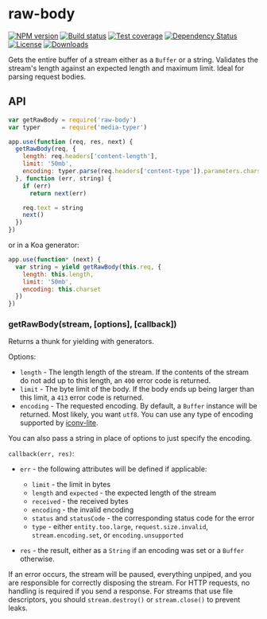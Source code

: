 # raw-body

[![NPM version][npm-image]][npm-url]
[![Build status][travis-image]][travis-url]
[![Test coverage][coveralls-image]][coveralls-url]
[![Dependency Status][david-image]][david-url]
[![License][license-image]][license-url]
[![Downloads][downloads-image]][downloads-url]

Gets the entire buffer of a stream either as a `Buffer` or a string.
Validates the stream's length against an expected length and maximum limit.
Ideal for parsing request bodies.

## API

```js
var getRawBody = require('raw-body')
var typer      = require('media-typer')

app.use(function (req, res, next) {
  getRawBody(req, {
    length: req.headers['content-length'],
    limit: '50mb',
    encoding: typer.parse(req.headers['content-type']).parameters.charset
  }, function (err, string) {
    if (err)
      return next(err)

    req.text = string
    next()
  })
})
```

or in a Koa generator:

```js
app.use(function* (next) {
  var string = yield getRawBody(this.req, {
    length: this.length,
    limit: '50mb',
    encoding: this.charset
  })
})
```

### getRawBody(stream, [options], [callback])

Returns a thunk for yielding with generators.

Options:

- `length` - The length length of the stream.
  If the contents of the stream do not add up to this length,
  an `400` error code is returned.
- `limit` - The byte limit of the body.
  If the body ends up being larger than this limit,
  a `413` error code is returned.
- `encoding` - The requested encoding.
  By default, a `Buffer` instance will be returned.
  Most likely, you want `utf8`.
  You can use any type of encoding supported by [iconv-lite](https://www.npmjs.org/package/iconv-lite#readme).

You can also pass a string in place of options to just specify the encoding.

`callback(err, res)`:

- `err` - the following attributes will be defined if applicable:

    - `limit` - the limit in bytes
    - `length` and `expected` - the expected length of the stream
    - `received` - the received bytes
    - `encoding` - the invalid encoding
    - `status` and `statusCode` - the corresponding status code for the error
    - `type` - either `entity.too.large`, `request.size.invalid`, `stream.encoding.set`, or `encoding.unsupported`

- `res` - the result, either as a `String` if an encoding was set or a `Buffer` otherwise.

If an error occurs, the stream will be paused, everything unpiped,
and you are responsible for correctly disposing the stream.
For HTTP requests, no handling is required if you send a response.
For streams that use file descriptors, you should `stream.destroy()` or `stream.close()` to prevent leaks.

[npm-image]: https://img.shields.io/npm/v/raw-body.svg?style=flat-square
[npm-url]: https://npmjs.org/package/raw-body
[travis-image]: https://img.shields.io/travis/stream-utils/raw-body.svg?style=flat-square
[travis-url]: https://travis-ci.org/stream-utils/raw-body
[coveralls-image]: https://img.shields.io/coveralls/stream-utils/raw-body.svg?style=flat-square
[coveralls-url]: https://coveralls.io/r/stream-utils/raw-body
[david-image]: http://img.shields.io/david/stream-utils/raw-body.svg?style=flat-square
[david-url]: https://david-dm.org/stream-utils/raw-body
[license-image]: http://img.shields.io/npm/l/raw-body.svg?style=flat-square
[license-url]: LICENSE
[downloads-image]: http://img.shields.io/npm/dm/raw-body.svg?style=flat-square
[downloads-url]: https://npmjs.org/package/raw-body
